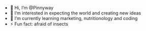- 👋 Hi, I’m @Pinnyway
- 👀 I’m interested in expecting the world and creating new ideas
- 🌱 I’m currently learning marketing, nutritionology and coding
- ⚡ Fun fact: afraid of insects

<!---
Pinnyway/Pinnyway is a ✨ special ✨ repository because its `README.md` (this file) appears on your GitHub profile.
You can click the Preview link to take a look at your changes.
--->
